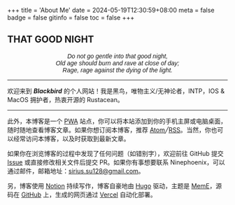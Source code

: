 +++
title = 'About Me'
date = 2024-05-19T12:30:59+08:00
meta = false
badge = false
gitinfo = false
toc = false
+++

<!-- <video src="" poster="/static/images/viva-la-vida.jpg"></video> -->

<h2 class="viva-la-vida">THAT GOOD NIGHT</h2>

<p style="text-align:center; font-family:'Amstelvar', sans-serif;"><em>Do not go gentle into that good night,<br>
Old age should burn and rave at close of day;<br>
Rage, rage against the dying of the light.</em></p>

---

欢迎来到 ***Blackbird*** 的个人网站！我是黑鸟，唯物主义/无神论者，INTP，IOS & MacOS 拥护者，热衷开源的 Rustacean。

<!-- 我的技术栈 -->

---

此外，本博客是一个 [PWA](https://developers.google.com/web/progressive-web-apps/) 站点，你可以将本站添加到你的手机主屏或电脑桌面，随时随地查看博客文章。如果你想订阅本博客，推荐 <a href="/atom.xml" target="_blank" rel="noopener">Atom</a>╱<a href="/rss.xml" target="_blank" rel="noopener">RSS</a>。当然，你也可以经常访问本博客，以及时获取到最新文章。

如果你在浏览博客的过程中发现了任何问题（如错别字），欢迎前往 GitHub 提交 [Issue](https://github.com/reuixiy/io-oi.me/issues) 或直接修改相关文件后提交 PR。如果你有事想要联系 Ninephoenix，可以通过邮件，邮箱地址：[sirius.su128@gmail.com](mailto:sirius.su128@gmail.com)。

另，博客使用 [Notion](_) 持续写作，博客自豪地由 [Hugo](https://gohugo.io/) 驱动，主题是 [MemE](https://github.com/reuixiy/hugo-theme-meme)，源码在 [GitHub](https://github.com/Ninephoenix9/Ninephoenix9.github.io) 上，生成的网页通过 [Vercel](https://vercel.com/) 自动化部署。

